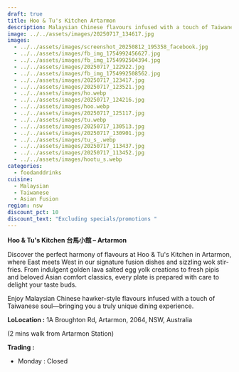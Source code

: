 ```yaml
---
draft: true
title: Hoo & Tu's Kitchen Artarmon
description: Malaysian Chinese flavours infused with a touch of Taiwanese soul
image: ../../assets/images/20250717_134617.jpg
images:
  - ../../assets/images/screenshot_20250812_195358_facebook.jpg
  - ../../assets/images/fb_img_1754992456627.jpg
  - ../../assets/images/fb_img_1754992504394.jpg
  - ../../assets/images/20250717_122922.jpg
  - ../../assets/images/fb_img_1754992508562.jpg
  - ../../assets/images/20250717_123417.jpg
  - ../../assets/images/20250717_123521.jpg
  - ../../assets/images/ho.webp
  - ../../assets/images/20250717_124216.jpg
  - ../../assets/images/hoo.webp
  - ../../assets/images/20250717_125117.jpg
  - ../../assets/images/tu.webp
  - ../../assets/images/20250717_130513.jpg
  - ../../assets/images/20250717_130901.jpg
  - ../../assets/images/tu_s_.webp
  - ../../assets/images/20250717_113437.jpg
  - ../../assets/images/20250717_113452.jpg
  - ../../assets/images/hootu_s.webp
categories:
  - foodanddrinks
cuisine:
  - Malaysian
  - Taiwanese
  - Asian Fusion
region: nsw
discount_pct: 10
discount_text: "Excluding specials/promotions "
---
```

**Hoo & Tu's Kitchen 台馬小館 – Artarmon**

Discover the perfect harmony of flavours at Hoo & Tu's Kitchen in Artarmon, where East meets West in our signature fusion dishes and sizzling wok stir-fries. From indulgent golden lava salted egg yolk creations to fresh pipis and beloved Asian comfort classics, every plate is prepared with care to delight your taste buds.

Enjoy Malaysian Chinese hawker-style flavours infused with a touch of Taiwanese soul—bringing you a truly unique dining experience.

**LoLocation :** 1A Broughton Rd, Artarmon, 2064, NSW, Australia 

(2 mins walk from Artarmon Station)

**Trading :**

* Monday : Closed
